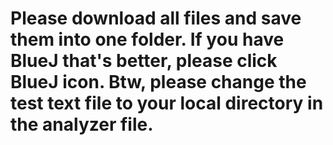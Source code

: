 # Please download all files and save them into one folder. If you have BlueJ that's better, please click BlueJ icon. Btw, please change the test text file to your local directory in the analyzer file. 
